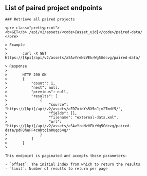 ## List of paired project endpoints

    ### Retrieve all paired projects

    <pre class="prettyprint">
    <b>GET</b> /api/v2/assets/<code>{asset_uid}</code>/paired-data/
    </pre>

    > Example
    >
    >       curl -X GET https://[kpi]/api/v2/assets/aSAvYreNzVEkrWg5Gdcvg/paired-data/

    > Response
    >
    >       HTTP 200 OK
    >       {
    >           "count": 1,
    >           "next": null,
    >           "previous": null,
    >           "results": [
    >               {
    >                   "source": "https://[kpi]/api/v2/assets/aFDZxidYs5X5oJjm2Tmdf5/",
    >                   "fields": [],
    >                   "filename": "external-data.xml",
    >                   "url": "https://[kpi]/api/v2/assets/aSAvYreNzVEkrWg5Gdcvg/paired-data/pdFQheFF4cWbtcinRUqc64q/"
    >               }
    >           ]
    >       }
    >

    This endpoint is paginated and accepts these parameters:

    - `offset`: The initial index from which to return the results
    - `limit`: Number of results to return per page
